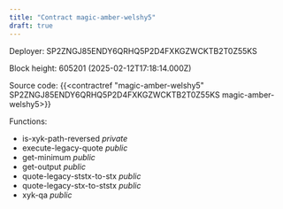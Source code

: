 ```yaml
---
title: "Contract magic-amber-welshy5"
draft: true
---
```

Deployer: SP2ZNGJ85ENDY6QRHQ5P2D4FXKGZWCKTB2T0Z55KS


 



Block height: 605201 (2025-02-12T17:18:14.000Z)

Source code: {{<contractref "magic-amber-welshy5" SP2ZNGJ85ENDY6QRHQ5P2D4FXKGZWCKTB2T0Z55KS magic-amber-welshy5>}}

Functions:

* is-xyk-path-reversed _private_
* execute-legacy-quote _public_
* get-minimum _public_
* get-output _public_
* quote-legacy-ststx-to-stx _public_
* quote-legacy-stx-to-ststx _public_
* xyk-qa _public_

